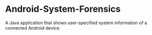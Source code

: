 # Android-System-Forensics
A Java application that shows user-specified system information of a connected Android device.
